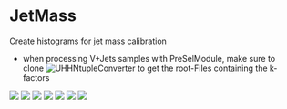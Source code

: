 # JetMass
Create histograms for jet mass calibration
- when processing V+Jets samples with PreSelModule, make sure to clone ![UHHNtupleConverter](https://github.com/Diboson3D/UHHNtupleConverter) to get the root-Files containing the k-factors

![](https://media.giphy.com/media/TT7JW4Qm7uaNW/giphy.gif)
![](https://media.giphy.com/media/kMSyCATSq9SEw/giphy.gif)
![](https://media.giphy.com/media/3o6vY3dhreleTMsyly/giphy.gif)
![](https://media.giphy.com/media/xT0xeLic6UJN28X3Es/giphy.gif)
![](https://media.giphy.com/media/l0HUnbD4Wl46253hu/giphy.gif)
![](https://media.giphy.com/media/AibYllX0byOg3fxUGg/source.gif)
![](https://media.giphy.com/media/qRzpp3oYeEu7S/source.gif)
